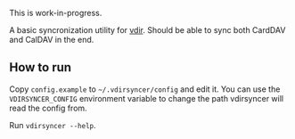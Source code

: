 This is work-in-progress.

A basic syncronization utility for [vdir](https://github.com/untitaker/vdir).
Should be able to sync both CardDAV and CalDAV in the end.

## How to run

Copy `config.example` to `~/.vdirsyncer/config` and edit it. You can use the
`VDIRSYNCER_CONFIG` environment variable to change the path vdirsyncer will
read the config from.

Run `vdirsyncer --help`.
